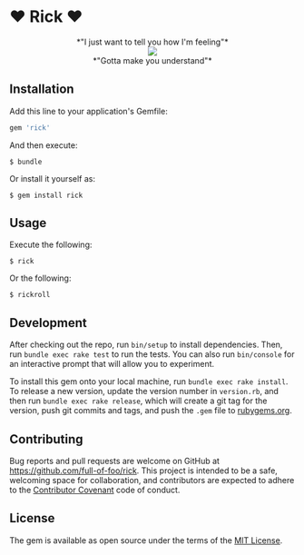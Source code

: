 # :heart: Rick :heart:

<div style="text-align:center">
*"I just want to tell you how I'm feeling"*
</div>
<div style="text-align:center">
<img src ="https://38.media.tumblr.com/a7d7323885509fa85478fd30af784af9/tumblr_n6sxu83sGe1scd4jmo1_400.gif" />
</div>

<div style="text-align:center">
*"Gotta make you understand"*
</div>


## Installation

Add this line to your application's Gemfile:

```ruby
gem 'rick'
```

And then execute:

    $ bundle

Or install it yourself as:

    $ gem install rick

## Usage

Execute the following:

    $ rick

Or the following:

    $ rickroll

## Development

After checking out the repo, run `bin/setup` to install dependencies. Then, run `bundle exec rake test` to run the tests. You can also run `bin/console` for an interactive prompt that will allow you to experiment.

To install this gem onto your local machine, run `bundle exec rake install`. To release a new version, update the version number in `version.rb`, and then run `bundle exec rake release`, which will create a git tag for the version, push git commits and tags, and push the `.gem` file to [rubygems.org](https://rubygems.org).

## Contributing

Bug reports and pull requests are welcome on GitHub at https://github.com/full-of-foo/rick. This project is intended to be a safe, welcoming space for collaboration, and contributors are expected to adhere to the [Contributor Covenant](contributor-covenant.org) code of conduct.


## License

The gem is available as open source under the terms of the [MIT License](http://opensource.org/licenses/MIT).
